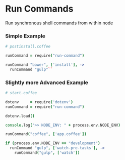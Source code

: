 # Run Commands

Run synchronous shell commands from within node

### Simple Example

```coffee
# postinstall.coffee

runCommand = require("run-command")

runCommand "bower", ['install'], ->
  runCommand "gulp"``
```


### Slightly more Advanced Example

```coffee
# start.coffee

dotenv     = require('dotenv')
runCommand = require("run-command")

dotenv.load()

console.log(">> NODE_ENV: " + process.env.NODE_ENV)

runCommand("coffee", ['app.coffee'])

if (process.env.NODE_ENV == "development")
  runCommand "gulp", ['watch-pre-tasks'], ->
    runCommand("gulp", ['watch'])
```